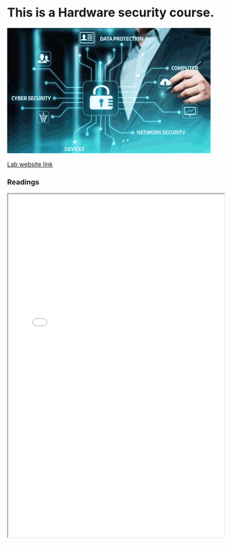 # This is a Hardware security course.

![Hardware Security lab](hardware_security_image.png "Topic: Hardware security")

[Lab website link](https://seth.engr.tamu.edu/)


### Readings
<iframe width="100%" height="800" src="Hardware_Security_Intro.pdf">
  
 ### Tutorial
  <iframe width="50%" height="300" src="https://www.youtube.com/watch?v=-OZmqsVCGww" frameborder="0" allow="autoplay;encrypted-media" allowfullscreen></iframe>
